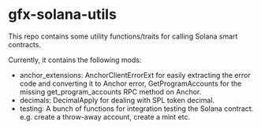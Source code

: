 # gfx-solana-utils

This repo contains some utility functions/traits for calling Solana smart contracts.

Currently, it contains the following mods:

* anchor_extensions: AnchorClientErrorExt for easily extracting the error code and converting it to Anchor error, GetProgramAccounts for the missing get_program_accounts RPC method on Anchor.
* decimals: DecimalApply for dealing with SPL token decimal.
* testing: A bunch of functions for integration testing the Solana contract. e.g. create a throw-away account, create a mint etc.


